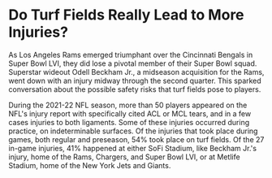 # Do Turf Fields Really Lead to More Injuries?
As Los Angeles Rams emerged triumphant over the Cincinnati Bengals in Super Bowl LVI, 
they did lose a pivotal member of their Super Bowl squad. Superstar wideout Odell Beckham Jr., a midseason acquisition for the Rams, 
went down with an injury midway through the second quarter. This sparked conversation about the possible safety risks that turf fields pose to players. 
  
During the 2021-22 NFL season, more than 50 players appeared on the NFL's injury report with specifically cited ACL or MCL tears, and in a few cases injuries to both ligaments. Some of these
injuries occurred during practice, on indeterminable surfaces. Of the injuries that took place during games, both regular and preseason, 54% took place on turf fields.
Of the 27 in-game injuries, 41% happened at either SoFi Stadium, like Beckham Jr.'s injury, home of the Rams, Chargers, and Super Bowl LVI,
or at Metlife Stadium, home of the New York Jets and Giants.
